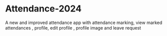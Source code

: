 # Attendance-2024
A new and improved attendance app with attendance marking, view marked attendances , profile, edit profile , profile image  and leave request 
